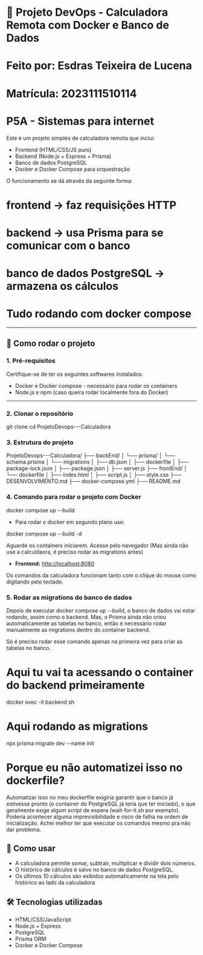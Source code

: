 # 📘 Projeto DevOps - Calculadora Remota com Docker e Banco de Dados
# Feito por: Esdras Teixeira de Lucena
# Matrícula: 2023111510114
# P5A - Sistemas para internet

Este é um projeto simples de calculadora remota que inclui:

- Frontend (HTML/CSS/JS puro)
- Backend (Node.js + Express + Prisma)
- Banco de dados PostgreSQL
- Docker e Docker Compose para orquestração

O funcionamento se dá através da seguinte forma:

# frontend → faz requisições HTTP
# backend → usa Prisma para se comunicar com o banco
# banco de dados PostgreSQL → armazena os cálculos
# Tudo rodando com docker compose

---

## 🚀 Como rodar o projeto

### 1. Pré-requisitos
Certifique-se de ter os seguintes softwares instalados:

- Docker e Docker compose - necessário para rodar os containers
- Node.js e npm (caso queira rodar localmente fora do Docker)

---

### 2. Clonar o repositório

git clone [<url-do-repositorio>](https://github.com/EsdrasLucena/ProjetoDevops---Calculadora.git)
cd ProjetoDevops---Calculadora

### 3. Estrutura do projeto

ProjetoDevops---Calculadora/
├── backEnd/
│   └── prisma/
│       └── schema.prisma
│       └── migrations
│   ├── db.json
│   ├── dockerfile
│   ├── package-lock.json
│   ├── package.json
│   ├── server.js
├── frontEnd/
│   └── dockerfile
│   ├── index.html
│   ├── script.js
│   ├── style.css
├── DESENVOLVIMENTO.md
├── docker-compose.yml
├── README.md


### 4. Comando para rodar o projeto com Docker

docker compose up --build

- Para rodar o docker em segundo plano use:

docker compose up --build -d

Aguarde os containers iniciarem. Acesse pelo navegador (Mas ainda não use a calculdaora, é preciso rodar as migrations antes)

- **Frontend:** [http://localhost:8080](http://localhost:8080)

Os comandos da calculadora funcionam tanto com o clique do mouse como digitando pelo teclado.

### 5. Rodar as migrations do banco de dados
Depois de executar docker compose up --build, o banco de dados vai estar rodando, assim como o backend.
Mas, o Prisma ainda não criou automaticamente as tabelas no banco, então é necessário rodar manualmente as migrations dentro do container backend.

Só é preciso rodar esse comando apenas na primeira vez para criar as tabelas no banco.

# Aqui tu vai ta acessando o container do backend primeiramente
docker exec -it backend sh
# Aqui rodando as migrations
npx prisma migrate dev --name init

# Porque eu não automatizei isso no dockerfile?
Automatizar isso no meu dockerfile exigiria garantir que o banco já estivesse pronto (o container do PostgreSQL já teria que ter iniciado), o que geralmente exige algum script de espera (wait-for-it.sh por exemplo). Poderia acontecer alguma imprevisibilidade e risco de falha na ordem de inicialização. Achei melhor ter que executar os comandos mesmo pra não dar problema.


## 🧮 Como usar
- A calculadora permite somar, subtrair, multiplicar e dividir dois números.
- O histórico de cálculos é salvo no banco de dados PostgreSQL.
- Os últimos 10 cálculos são exibidos automaticamente na tela pelo histórico ao lado da calculadora


## 🛠️ Tecnologias utilizadas
- HTML/CSS/JavaScript
- Node.js + Express
- PostgreSQL
- Prisma ORM
- Docker e Docker Compose
